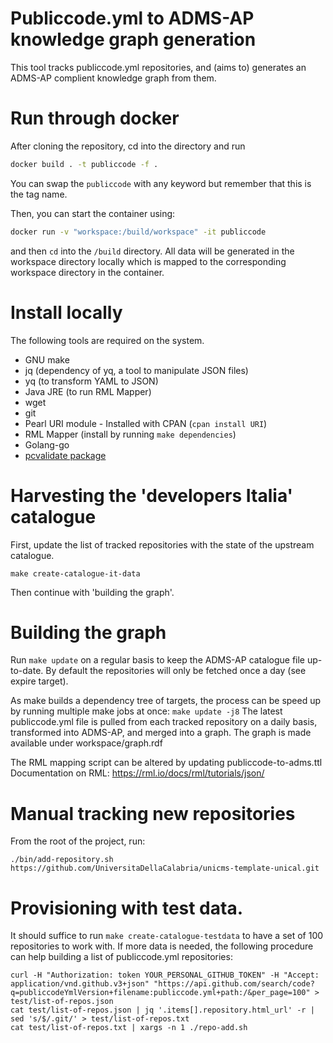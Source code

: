 # Publiccode.yml to ADMS-AP knowledge graph generation
This tool tracks publiccode.yml repositories, and (aims to) generates an ADMS-AP complient knowledge graph from them.

# Run through docker
After cloning the repository, cd into the directory and run
```bash
docker build . -t publiccode -f .
```
You can swap the `publiccode` with any keyword but remember that this is the tag name.

Then, you can start the container using:
```bash
docker run -v "workspace:/build/workspace" -it publiccode
```

and then `cd` into the `/build` directory.
All data will be generated in the workspace directory locally which is mapped to the corresponding workspace directory in the container.

# Install locally
The following tools are required on the system.

 -  GNU make
 -  jq (dependency of yq, a tool to manipulate JSON files)
 -  yq (to transform YAML to JSON)
 -  Java JRE (to run RML Mapper)
 -  wget
 -  git
 -  Pearl URI module - Installed with CPAN (`cpan install URI`)
 -  RML Mapper (install by running `make dependencies`)
 -  Golang-go
 -  [pcvalidate package](https://github.com/italia/publiccode-parser-go)

# Harvesting the 'developers Italia' catalogue
First, update the list of tracked repositories with the state of the upstream catalogue.
```
make create-catalogue-it-data
```

Then continue with 'building the graph'.

# Building the graph
Run `make update` on a regular basis to keep the ADMS-AP catalogue file up-to-date.
By default the repositories will only be fetched once a day (see expire target).

As make builds a dependency tree of targets, the process can be speed up by running multiple make jobs at once:
`make update -j8`
The latest publiccode.yml file is pulled from each tracked repository on a daily basis, transformed into ADMS-AP, and merged into a graph.
The graph is made available under workspace/graph.rdf

The RML mapping script can be altered by updating publiccode-to-adms.ttl
Documentation on RML: https://rml.io/docs/rml/tutorials/json/

# Manual tracking new repositories
From the root of the project, run:
```
./bin/add-repository.sh https://github.com/UniversitaDellaCalabria/unicms-template-unical.git
```

# Provisioning with test data.
It should suffice to run `make create-catalogue-testdata` to have a set of 100 repositories to work with.
If more data is needed, the following procedure can help building a list of publiccode.yml repositories:
```
curl -H "Authorization: token YOUR_PERSONAL_GITHUB_TOKEN" -H "Accept: application/vnd.github.v3+json" "https://api.github.com/search/code?q=publiccodeYmlVersion+filename:publiccode.yml+path:/&per_page=100" > test/list-of-repos.json
cat test/list-of-repos.json | jq '.items[].repository.html_url' -r | sed 's/$/.git/' > test/list-of-repos.txt
cat test/list-of-repos.txt | xargs -n 1 ./repo-add.sh
```


